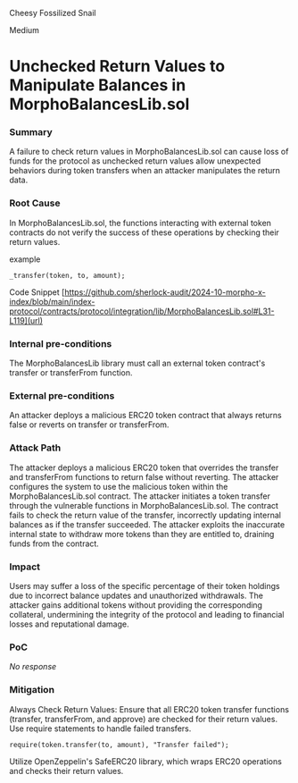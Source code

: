 Cheesy Fossilized Snail

Medium

# Unchecked Return Values to Manipulate Balances in MorphoBalancesLib.sol

### Summary

A failure to check return values in MorphoBalancesLib.sol can cause loss of funds for the protocol as unchecked return values allow unexpected behaviors during token transfers when an attacker manipulates the return data.

### Root Cause

In MorphoBalancesLib.sol, the functions interacting with external token contracts do not verify the success of these operations by checking their return values.

example

`
_transfer(token, to, amount);
`

Code Snippet
[https://github.com/sherlock-audit/2024-10-morpho-x-index/blob/main/index-protocol/contracts/protocol/integration/lib/MorphoBalancesLib.sol#L31-L119](url)

### Internal pre-conditions

The MorphoBalancesLib library must call an external token contract's transfer or transferFrom function.

### External pre-conditions

An attacker deploys a malicious ERC20 token contract that always returns false or reverts on transfer or transferFrom.

### Attack Path

The attacker deploys a malicious ERC20 token that overrides the transfer and transferFrom functions to return false without reverting. The attacker configures the system to use the malicious token within the MorphoBalancesLib.sol contract. The attacker initiates a token transfer through the vulnerable functions in MorphoBalancesLib.sol. The contract fails to check the return value of the transfer, incorrectly updating internal balances as if the transfer succeeded. The attacker exploits the inaccurate internal state to withdraw more tokens than they are entitled to, draining funds from the contract.

### Impact

Users may suffer a loss of the specific percentage of their token holdings due to incorrect balance updates and unauthorized withdrawals. The attacker gains additional tokens without providing the corresponding collateral, undermining the integrity of the protocol and leading to financial losses and reputational damage.

### PoC

_No response_

### Mitigation

Always Check Return Values: Ensure that all ERC20 token transfer functions (transfer, transferFrom, and approve) are checked for their return values. Use require statements to handle failed transfers.

`
require(token.transfer(to, amount), "Transfer failed");
`

Utilize OpenZeppelin's SafeERC20 library, which wraps ERC20 operations and checks their return values.